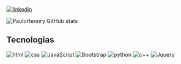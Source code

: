 [![linkedin](https://img.shields.io/badge/LinkedIn-0077B5?style=for-the-badge&logo=linkedin&logoColor=white
)](https://www.linkedin.com/in/paulo-henrique-a01a2a1b2/)

![PauloHennry GitHub stats](https://github-readme-stats.vercel.app/api?username=PauloHennry&show_icons=true&theme=midnight-purple)

## Tecnologias

![html](https://img.shields.io/badge/HTML5-E34F26?style=for-the-badge&logo=html5&logoColor=white
)
![css](https://img.shields.io/badge/CSS3-1572B6?style=for-the-badge&logo=css3&logoColor=white
)
![JavaScript](https://img.shields.io/badge/JavaScript-323330?style=for-the-badge&logo=javascript&logoColor=F7DF1E
)
![Bootstrap](https://img.shields.io/badge/Bootstrap-563D7C?style=for-the-badge&logo=bootstrap&logoColor=white
)
![python](https://img.shields.io/badge/Python-14354C?style=for-the-badge&logo=python&logoColor=white
)
![c++](https://img.shields.io/badge/C%2B%2B-00599C?style=for-the-badge&logo=c%2B%2B&logoColor=white
)
![Jquery](https://img.shields.io/badge/jQuery-0769AD?style=for-the-badge&logo=jquery&logoColor=white
)

